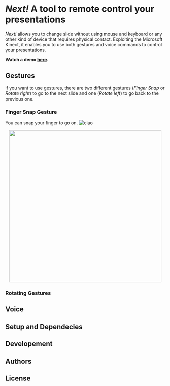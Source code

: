 # *Next!* A tool to remote control your presentations

*Next!* allows you to change slide without using mouse and keyboard or any other kind of device that requires physical contact. Exploiting the Microsoft Kinect, it enables you to use both gestures and voice commands to control your presentations.

**Watch a demo [here](https://youtu.be/r-WBsEpnS9Q).**

## Gestures
if you want to use gestures, there are two different gestures (*Finger Snap* or *Rotate right*) to go to the next slide and one (*Rotate left*) to go back to the previous one.
### Finger Snap Gesture
You can snap your finger to go on.
![ciao](images/finger_snap.gif)
<p align="center">
    <img src="images/finger_snap.gif", width="480">
</p>

### Rotating Gestures


## Voice

## Setup and Dependecies

## Developement

## Authors

## License